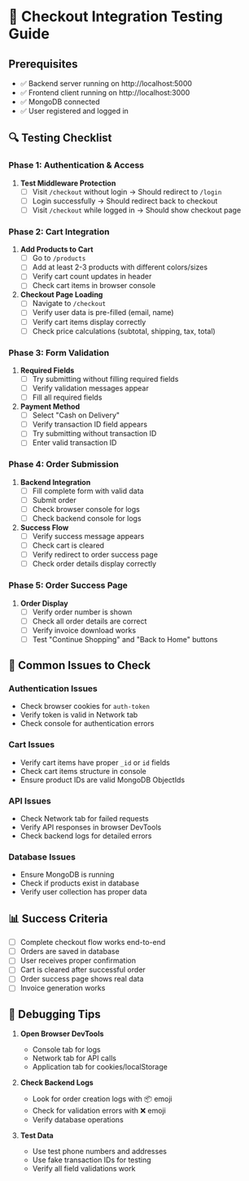 # 🧪 Checkout Integration Testing Guide

## Prerequisites
- ✅ Backend server running on http://localhost:5000
- ✅ Frontend client running on http://localhost:3000
- ✅ MongoDB connected
- ✅ User registered and logged in

## 🔍 Testing Checklist

### **Phase 1: Authentication & Access**
1. **Test Middleware Protection**
   - [ ] Visit `/checkout` without login → Should redirect to `/login`
   - [ ] Login successfully → Should redirect back to checkout
   - [ ] Visit `/checkout` while logged in → Should show checkout page

### **Phase 2: Cart Integration**
1. **Add Products to Cart**
   - [ ] Go to `/products`
   - [ ] Add at least 2-3 products with different colors/sizes
   - [ ] Verify cart count updates in header
   - [ ] Check cart items in browser console

2. **Checkout Page Loading**
   - [ ] Navigate to `/checkout`
   - [ ] Verify user data is pre-filled (email, name)
   - [ ] Verify cart items display correctly
   - [ ] Check price calculations (subtotal, shipping, tax, total)

### **Phase 3: Form Validation**
1. **Required Fields**
   - [ ] Try submitting without filling required fields
   - [ ] Verify validation messages appear
   - [ ] Fill all required fields

2. **Payment Method**
   - [ ] Select "Cash on Delivery"
   - [ ] Verify transaction ID field appears
   - [ ] Try submitting without transaction ID
   - [ ] Enter valid transaction ID

### **Phase 4: Order Submission**
1. **Backend Integration**
   - [ ] Fill complete form with valid data
   - [ ] Submit order
   - [ ] Check browser console for logs
   - [ ] Check backend console for logs

2. **Success Flow**
   - [ ] Verify success message appears
   - [ ] Check cart is cleared
   - [ ] Verify redirect to order success page
   - [ ] Check order details display correctly

### **Phase 5: Order Success Page**
1. **Order Display**
   - [ ] Verify order number is shown
   - [ ] Check all order details are correct
   - [ ] Verify invoice download works
   - [ ] Test "Continue Shopping" and "Back to Home" buttons

## 🐛 Common Issues to Check

### **Authentication Issues**
- Check browser cookies for `auth-token`
- Verify token is valid in Network tab
- Check console for authentication errors

### **Cart Issues**
- Verify cart items have proper `_id` or `id` fields
- Check cart items structure in console
- Ensure product IDs are valid MongoDB ObjectIds

### **API Issues**
- Check Network tab for failed requests
- Verify API responses in browser DevTools
- Check backend logs for detailed errors

### **Database Issues**
- Ensure MongoDB is running
- Check if products exist in database
- Verify user collection has proper data

## 📊 Success Criteria

- [ ] Complete checkout flow works end-to-end
- [ ] Orders are saved in database
- [ ] User receives proper confirmation
- [ ] Cart is cleared after successful order
- [ ] Order success page shows real data
- [ ] Invoice generation works

## 🔧 Debugging Tips

1. **Open Browser DevTools**
   - Console tab for logs
   - Network tab for API calls
   - Application tab for cookies/localStorage

2. **Check Backend Logs**
   - Look for order creation logs with 📦 emoji
   - Check for validation errors with ❌ emoji
   - Verify database operations

3. **Test Data**
   - Use test phone numbers and addresses
   - Use fake transaction IDs for testing
   - Verify all field validations work
